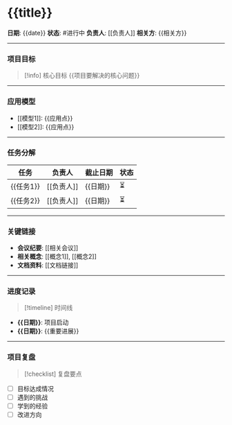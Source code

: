 # {{title}}

**日期**: {{date}}
**状态**: #进行中
**负责人**: [[负责人]]
**相关方**: {{相关方}}

---

### 项目目标

> [!info] 核心目标
{{项目要解决的核心问题}}

---

### 应用模型

- [[模型1]]: {{应用点}}
- [[模型2]]: {{应用点}}

---

### 任务分解

| 任务 | 负责人 | 截止日期 | 状态 |
|------|--------|----------|------|
| {{任务1}} | [[负责人]] | {{日期}} | ⏳ |
| {{任务2}} | [[负责人]] | {{日期}} | ⏳ |

---

### 关键链接

- **会议纪要**: [[相关会议]]
- **相关概念**: [[概念1]], [[概念2]]
- **文档资料**: [[文档链接]]

---

### 进度记录

> [!timeline] 时间线
- **{{日期}}**: 项目启动
- **{{日期}}**: {{重要进展}}

---

### 项目复盘

> [!checklist] 复盘要点
- [ ] 目标达成情况
- [ ] 遇到的挑战
- [ ] 学到的经验
- [ ] 改进方向